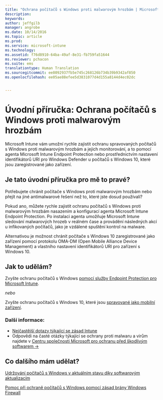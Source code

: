 ```yaml
---
title: "Ochrana počítačů s Windows proti malwarovým hrozbám | Microsoft Intune"
description: 
keywords: 
author: jeffgilb
manager: angrobe
ms.date: 10/14/2016
ms.topic: article
ms.prod: 
ms.service: microsoft-intune
ms.technology: 
ms.assetid: f76d8910-64ba-49af-8e31-fb759fa51644
ms.reviewer: pchacon
ms.suite: ems
translationtype: Human Translation
ms.sourcegitcommit: ee8092937fb5e745c268126b734b39b9342af850
ms.openlocfilehash: ee05ae88efee5d3831077d4d155a8144d4ec02dc


---
```


# Úvodní příručka: Ochrana počítačů s Windows proti malwarovým hrozbám
Microsoft Intune vám umožní rychle zajistit ochranu spravovaných počítačů s Windows proti malwarovým hrozbám a jejich monitorování, a to pomocí agenta Microsoft Intune Endpoint Protection nebo prostřednictvím nastavení identifikátorů URI pro Windows Defender u počítačů s Windows 10, které jsou zaregistrované jako zařízení.

## Je tato úvodní příručka pro mě to pravé?
Potřebujete chránit počítače s Windows proti malwarovým hrozbám nebo přejít na jiné antimalwarové řešení než to, které jste dosud používali?

Pokud ano, můžete rychle zajistit ochranu počítačů s Windows proti malwarovým hrozbám nasazením a konfigurací agenta Microsoft Intune Endpoint Protection. Po instalaci agenta umožňuje Microsoft Intune sledování malwarových hrozeb v reálném čase a provádění následných akcí u infikovaných počítačů, jako je vzdálené spuštění kontrol na malware.

Alternativou je možnost chránit počítače s Windows 10 zaregistrované jako zařízení pomocí protokolu OMA-DM (Open Mobile Alliance Device Management) a vlastního nastavení identifikátorů URI pro zařízení s Windows 10.

## Jak to udělám?
Zvyšte ochranu počítačů s Windows [pomocí služby Endpoint Protection pro Microsoft Intune](/intune/deploy-use/help-secure-windows-pcs-with-endpoint-protection-for-microsoft-intune).

*nebo*

Zvyšte ochranu počítačů s Windows 10, které jsou [spravované jako mobilní zařízení](/intune/deploy-use/windows-10-policy-settings-in-microsoft-intune).


### Další informace:
- [Nejčastější dotazy týkající se zásad Intune](/intune/deploy-use/manage-settings-and-features-on-your-devices-with-microsoft-intune-policies#frequently-asked-questions-about-intune-policies)
- Odpovědi na časté otázky týkající se ochrany proti malwaru a virům najdete v <a href="https://www.microsoft.com/security/portal/mmpc/" target="_blank"> Centru společnosti Microsoft pro ochranu před škodlivým softwarem &rarr;</a>


## Co dalšího mám udělat?
[Udržování počítačů s Windows v aktuálním stavu díky softwarovým aktualizacím](/intune/deploy-use/keep-windows-pcs-up-to-date-with-software-updates-in-microsoft-intune)

[Pomoc při ochraně počítačů s Windows pomocí zásad brány Windows Firewall](/intune/deploy-use/help-protect-windows-pcs-using-windows-firewall-policies-in-microsoft-intune)



<!--HONumber=Oct16_HO3-->


